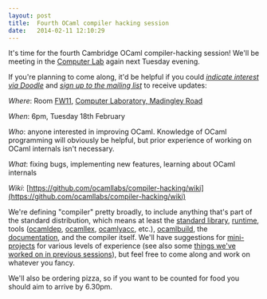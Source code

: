 ```yaml
---
layout: post
title:  Fourth OCaml compiler hacking session
date:   2014-02-11 12:10:29
---
```


It's time for the fourth Cambridge OCaml compiler-hacking session!  We'll be meeting in the [Computer Lab](http://www.cl.cam.ac.uk/) again next Tuesday evening.

If you're planning to come along, it'd be helpful if you could [*indicate interest via Doodle*](http://doodle.com/5tk8rs5k3mh82qqx) and [*sign up to the mailing list*](http://lists.ocaml.org/listinfo/cam-compiler-hacking) to receive updates:

*Where*: Room [FW11](http://www.cl.cam.ac.uk/research/dtg/openroommap/static/?s=FW11&amp;labels=1), [Computer Laboratory, Madingley Road](http://www.cl.cam.ac.uk/directions/)

*When*: 6pm, Tuesday 18th February

*Who*: anyone interested in improving OCaml. Knowledge of OCaml programming will obviously be helpful, but prior experience of working on OCaml internals isn't necessary.

*What*: fixing bugs, implementing new features, learning about OCaml internals

*Wiki*: [https://github.com/ocamllabs/compiler-hacking/wiki](https://github.com/ocamllabs/compiler-hacking/wiki)

We're defining "compiler" pretty broadly, to include anything that's part of the standard distribution, which means at least the [standard library][stdlib], [runtime][runtime], tools ([ocamldep][ocamldep], [ocamllex][ocamllex], [ocamlyacc][ocamlyacc], etc.), [ocamlbuild][ocamlbuild], the [documentation][ocaml-documentation], and the compiler itself. We'll have suggestions for [mini-projects][things-to-work-on] for various levels of experience (see also some [things we've worked on in previous sessions][things-worked-on]), but feel free to come along and work on whatever you fancy.

We'll also be ordering pizza, so if you want to be counted for food you should aim to arrive by 6.30pm.

[stdlib]: http://caml.inria.fr/pub/docs/manual-ocaml-4.01/libref/index.html
[runtime]: http://caml.inria.fr/pub/docs/manual-ocaml-4.00/manual024.html
[ocamldep]: http://caml.inria.fr/pub/docs/manual-ocaml-4.01/depend.html
[ocamllex]: http://caml.inria.fr/pub/docs/manual-ocaml-4.00/manual026.html#toc105
[ocamlyacc]: http://caml.inria.fr/pub/docs/manual-ocaml-4.00/manual026.html#toc107
[ocamlbuild]: http://caml.inria.fr/pub/docs/manual-ocaml-4.00/manual032.html
[ocaml-documentation]: http://caml.inria.fr/resources/doc/index.en.html
[things-to-work-on]: https://github.com/ocamllabs/compiler-hacking/wiki/Things-to-work-on
[things-worked-on]: https://github.com/ocamllabs/compiler-hacking/wiki/Things-previously-worked-on